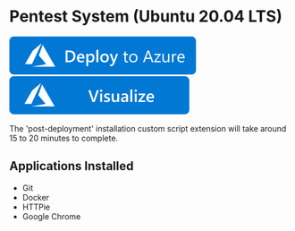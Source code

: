 # Pentest System (Ubuntu 20.04 LTS)

[![Deploy To Azure](https://raw.githubusercontent.com/Azure/azure-quickstart-templates/master/1-CONTRIBUTION-GUIDE/images/deploytoazure.svg?sanitize=true)](https://portal.azure.com/#create/Microsoft.Template/uri/https%3A%2F%2Fraw.githubusercontent.com%2Fdavidokeyode%2Fazure-offensive%2Fmaster%2Fpentest-vm-linux-template%2Fazuredeploy.json)
[![Visualize](https://raw.githubusercontent.com/Azure/azure-quickstart-templates/master/1-CONTRIBUTION-GUIDE/images/visualizebutton.svg?sanitize=true)](http://armviz.io/#/?load=https://portal.azure.com/#create/Microsoft.Template/uri/https%3A%2F%2Fraw.githubusercontent.com%2Fdavidokeyode%2Fazure-offensive%2Fmaster%2Fpentest-vm-linux-template%2Fazuredeploy.json)   


The 'post-deployment' installation custom script extension will take around 15 to 20 minutes to complete.

## Applications Installed
- Git
- Docker
- HTTPie 
- Google Chrome